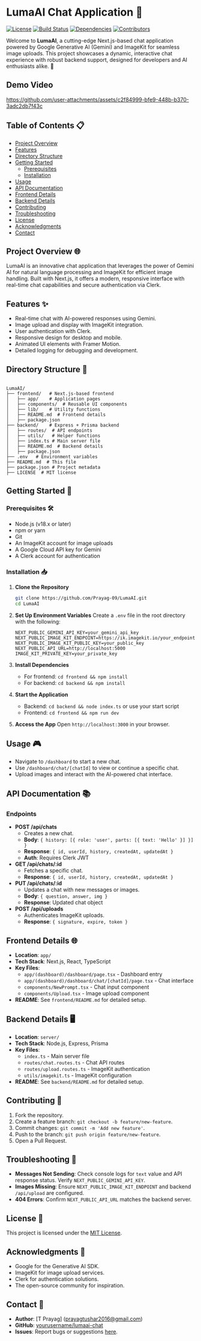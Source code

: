 # LumaAI Chat Application 🎉

[![License](https://img.shields.io/badge/license-MIT-blue.svg)](LICENSE)
[![Build Status](https://img.shields.io/badge/build-passing-green.svg)](https://github.com/yourusername/lumaai-chat/actions)
[![Dependencies](https://img.shields.io/badge/dependencies-up%20to%20date-brightgreen.svg)](https://www.npmjs.com/)
[![Contributors](https://img.shields.io/badge/contributors-1-orange.svg)](https://github.com/yourusername/lumaai-chat/graphs/contributors)

Welcome to **LumaAI**, a cutting-edge Next.js-based chat application powered by Google Generative AI (Gemini) and ImageKit for seamless image uploads. This project showcases a dynamic, interactive chat experience with robust backend support, designed for developers and AI enthusiasts alike. 🚀


## Demo Video


https://github.com/user-attachments/assets/c2f84999-bfe9-448b-b370-3adc2db7f43c


## Table of Contents 📋

- [Project Overview](#project-overview)
- [Features](#features)
- [Directory Structure](#directory-structure)
- [Getting Started](#getting-started)
  - [Prerequisites](#prerequisites)
  - [Installation](#installation)
- [Usage](#usage)
- [API Documentation](#api-documentation)
- [Frontend Details](#frontend-details)
- [Backend Details](#backend-details)
- [Contributing](#contributing)
- [Troubleshooting](#troubleshooting)
- [License](#license)
- [Acknowledgments](#acknowledgments)
- [Contact](#contact)

## Project Overview 🌐

LumaAI is an innovative chat application that leverages the power of Gemini AI for natural language processing and ImageKit for efficient image handling. Built with Next.js, it offers a modern, responsive interface with real-time chat capabilities and secure authentication via Clerk.

## Features ✨

- Real-time chat with AI-powered responses using Gemini.
- Image upload and display with ImageKit integration.
- User authentication with Clerk.
- Responsive design for desktop and mobile.
- Animated UI elements with Framer Motion.
- Detailed logging for debugging and development.

## Directory Structure 📂

```

LumaAI/
├── frontend/   # Next.js-based frontend
│   ├── app/    # Application pages
│   ├── components/  # Reusable UI components
│   ├── lib/    # Utility functions
│   ├── README.md  # Frontend details
│   ├── package.json
├── backend/    # Express + Prisma backend
│   ├── routes/  # API endpoints
│   ├── utils/   # Helper functions
│   ├── index.ts # Main server file
│   ├── README.md  # Backend details
│   ├── package.json
├── .env   # Environment variables
├── README.md  # This file
├── package.json # Project metadata
├── LICENSE  # MIT license
```

## Getting Started 🚀

### Prerequisites 🛠️

- Node.js (v18.x or later)
- npm or yarn
- Git
- An ImageKit account for image uploads
- A Google Cloud API key for Gemini
- A Clerk account for authentication

### Installation 📥

1. **Clone the Repository**

   ```bash
   git clone https://github.com/Prayag-09/LumaAI.git
   cd LumaAI
   ```

2. **Set Up Environment Variables**
   Create a `.env` file in the root directory with the following:

   ```env
   NEXT_PUBLIC_GEMINI_API_KEY=your_gemini_api_key
   NEXT_PUBLIC_IMAGE_KIT_ENDPOINT=https://ik.imagekit.io/your_endpoint
   NEXT_PUBLIC_IMAGE_KIT_PUBLIC_KEY=your_public_key
   NEXT_PUBLIC_API_URL=http://localhost:5000
   IMAGE_KIT_PRIVATE_KEY=your_private_key
   ```

3. **Install Dependencies**

   - For frontend: `cd frontend && npm install`
   - For backend: `cd backend && npm install`

4. **Start the Application**

   - Backend: `cd backend && node index.ts` or use your start script
   - Frontend: `cd frontend && npm run dev`

5. **Access the App**
   Open `http://localhost:3000` in your browser.

## Usage 🎮

- Navigate to `/dashboard` to start a new chat.
- Use `/dashboard/chat/[chatId]` to view or continue a specific chat.
- Upload images and interact with the AI-powered chat interface.

## API Documentation 📚

### Endpoints

- **POST /api/chats**
  - Creates a new chat.
  - **Body**: `{ history: [{ role: 'user', parts: [{ text: 'Hello' }] }] }`
  - **Response**: `{ id, userId, history, createdAt, updatedAt }`
  - **Auth**: Requires Clerk JWT
- **GET /api/chats/:id**
  - Fetches a specific chat.
  - **Response**: `{ id, userId, history, createdAt, updatedAt }`
- **PUT /api/chats/:id**
  - Updates a chat with new messages or images.
  - **Body**: `{ question, answer, img }`
  - **Response**: Updated chat object
- **POST /api/uploads**
  - Authenticates ImageKit uploads.
  - **Response**: `{ signature, expire, token }`

## Frontend Details 🌐

- **Location**: `app/`
- **Tech Stack**: Next.js, React, TypeScript
- **Key Files**:
  - `app/(dashboard)/dashboard/page.tsx` - Dashboard entry
  - `app/(dashboard)/dashboard/chat/[chatId]/page.tsx` - Chat interface
  - `components/NewPrompt.tsx` - Chat input component
  - `components/Upload.tsx` - Image upload component
- **README**: See `frontend/README.md` for detailed setup.

## Backend Details 🖥️

- **Location**: `server/`
- **Tech Stack**: Node.js, Express, Prisma
- **Key Files**:
  - `index.ts` - Main server file
  - `routes/chat.routes.ts` - Chat API routes
  - `routes/upload.routes.ts` - ImageKit authentication
  - `utils/imagekit.ts` - ImageKit configuration
- **README**: See `backend/README.md` for detailed setup.

## Contributing 🤝

1. Fork the repository.
2. Create a feature branch: `git checkout -b feature/new-feature`.
3. Commit changes: `git commit -m 'Add new feature'`.
4. Push to the branch: `git push origin feature/new-feature`.
5. Open a Pull Request.

## Troubleshooting 🔧

- **Messages Not Sending**: Check console logs for `text` value and API response status. Verify `NEXT_PUBLIC_GEMINI_API_KEY`.
- **Images Missing**: Ensure `NEXT_PUBLIC_IMAGE_KIT_ENDPOINT` and backend `/api/upload` are configured.
- **404 Errors**: Confirm `NEXT_PUBLIC_API_URL` matches the backend server.

## License 📜

This project is licensed under the [MIT License](LICENSE).

## Acknowledgments 🙌

- Google for the Generative AI SDK.
- ImageKit for image upload services.
- Clerk for authentication solutions.
- The open-source community for inspiration.

## Contact 📧

- **Author**: [T Prayag] (prayagtushar2016@gmail.com)
- **GitHub**: [yourusername/lumaai-chat](https://github.com/Prayag-09)
- **Issues**: Report bugs or suggestions [here](https://github.com/Prayag-09/LumaAI/issues).

